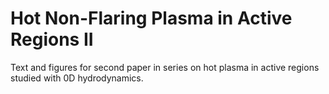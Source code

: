 # Hot Non-Flaring Plasma in Active Regions II

Text and figures for second paper in series on hot plasma in active regions studied with 
0D hydrodynamics.
